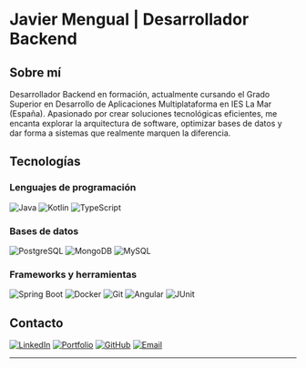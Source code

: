 # Javier Mengual | Desarrollador Backend

## Sobre mí
Desarrollador Backend en formación, actualmente cursando el Grado Superior en Desarrollo de Aplicaciones Multiplataforma en IES La Mar (España). Apasionado por crear soluciones tecnológicas eficientes, me encanta explorar la arquitectura de software, optimizar bases de datos y dar forma a sistemas que realmente marquen la diferencia.

## Tecnologías

### Lenguajes de programación
![Java](https://img.shields.io/badge/Java-%23ED8B00.svg?style=for-the-badge&logo=openjdk&logoColor=white)
![Kotlin](https://img.shields.io/badge/Kotlin-%237F52FF.svg?style=for-the-badge&logo=kotlin&logoColor=white)
![TypeScript](https://img.shields.io/badge/TypeScript-%23007ACC.svg?style=for-the-badge&logo=typescript&logoColor=white)

### Bases de datos
![PostgreSQL](https://img.shields.io/badge/PostgreSQL-%23316192.svg?style=for-the-badge&logo=postgresql&logoColor=white)
![MongoDB](https://img.shields.io/badge/MongoDB-%234ea94b.svg?style=for-the-badge&logo=mongodb&logoColor=white)
![MySQL](https://img.shields.io/badge/MySQL-%234479A1.svg?style=for-the-badge&logo=mysql&logoColor=white)

### Frameworks y herramientas
![Spring Boot](https://img.shields.io/badge/Spring_Boot-%236DB33F.svg?style=for-the-badge&logo=spring-boot&logoColor=white)
![Docker](https://img.shields.io/badge/Docker-%232496ED.svg?style=for-the-badge&logo=docker&logoColor=white)
![Git](https://img.shields.io/badge/Git-%23F05032.svg?style=for-the-badge&logo=git&logoColor=white)
![Angular](https://img.shields.io/badge/Angular-%23DD0031.svg?style=for-the-badge&logo=angular&logoColor=white)
![JUnit](https://img.shields.io/badge/JUnit5-%2325A162.svg?style=for-the-badge&logo=junit5&logoColor=white)




## Contacto
[![LinkedIn](https://img.shields.io/badge/LinkedIn-%230077B5.svg?style=for-the-badge&logo=linkedin&logoColor=white)](https://www.linkedin.com/in/javier-mengual-betancourt-326870273/)
[![Portfolio](https://img.shields.io/badge/Portfolio-%2312100E.svg?style=for-the-badge&logo=firefox&logoColor=white)](http://javiemengual.me/)
[![GitHub](https://img.shields.io/badge/GitHub-%23181717.svg?style=for-the-badge&logo=github&logoColor=white)](https://github.com/JavMB)
[![Email](https://img.shields.io/badge/Email-%23D14836.svg?style=for-the-badge&logo=gmail&logoColor=white)](mailto:javiermengual@live.com)

---


